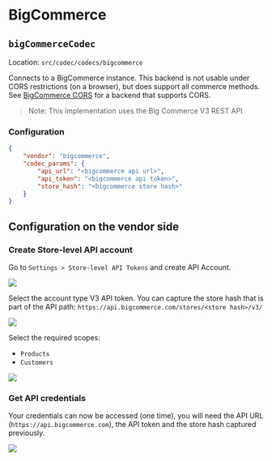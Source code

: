# BigCommerce

## `bigCommerceCodec`
Location: `src/codec/codecs/bigcommerce`

Connects to a BigCommerce instance. This backend is not usable under CORS restrictions (on a browser), but does support all commerce methods. See [BigCommerce CORS](./bigcommerce-cors.md) for a backend that supports CORS.

> Note: This implementation uses the Big Commerce V3 REST API

### Configuration

```json
{
    "vendor": "bigcommerce",
    "codec_params": {
        "api_url": "<bigcommerce api url>",
        "api_token": "<bigcommerce api token>",
        "store_hash": "<bigcommerce store hash>"
    }
}
```

## Configuration on the vendor side

### Create Store-level API account

Go to `Settings > Store-level API Tokens` and create API Account.

![](../../media/bigcommerceA.png)

Select the account type V3 API token.
You can capture the store hash that is part of the API path: `https://api.bigcommerce.com/stores/<store hash>/v3/`

![](../../media/bigcommerceB.png)

Select the required scopes:
- `Products`
- `Customers`

![](../../media/bigcommerceC.png)

### Get API credentials

Your credentials can now be accessed (one time), you will need the API URL (`https://api.bigcommerce.com`), the API token and the store hash captured previously.

![](../../media/bigcommerceD.png)